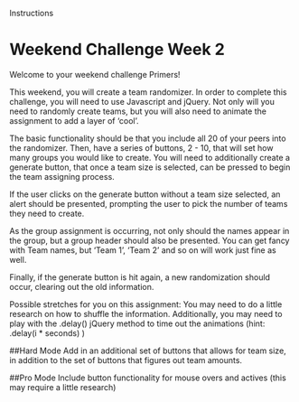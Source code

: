 

Instructions

# Weekend Challenge Week 2

Welcome to your weekend challenge Primers!

This weekend, you will create a team randomizer. In order to complete this challenge, you will need to use Javascript and jQuery. Not only will you need to randomly create teams, but you will also need to animate the assignment to add a layer of ‘cool’. 

The basic functionality should be that you include all 20 of your peers into the randomizer. Then, have a series of buttons, 2 - 10, that will set how many groups you would like to create. You will need to additionally create a generate button, that once a team size is selected, can be pressed to begin the team assigning process.

If the user clicks on the generate button without a team size selected, an alert should be presented, prompting the user to pick the number of teams they need to create.

As the group assignment is occurring, not only should the names appear in the group, but a group header should also be presented. You can get fancy with Team names, but ‘Team 1’, ‘Team 2’ and so on will work just fine as well.

Finally, if the generate button is hit again, a new randomization should occur, clearing out the old information.

Possible stretches for you on this assignment:
You may need to do a little research on how to shuffle the information.
Additionally, you may need to play with the .delay() jQuery method to time out the animations (hint: .delay(i * seconds) )

##Hard Mode
Add in an additional set of buttons that allows for team size, in addition to the set of buttons that figures out team amounts.

##Pro Mode
Include button functionality for mouse overs and actives (this may require a little research)


